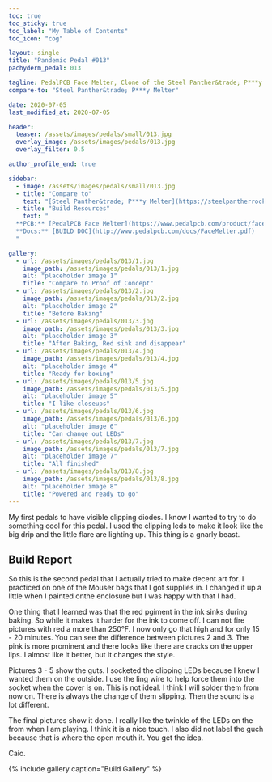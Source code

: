 ```yaml
---
toc: true
toc_sticky: true
toc_label: "My Table of Contents"
toc_icon: "cog"

layout: single
title: "Pandemic Pedal #013"
pachyderm_pedal: 013

tagline: PedalPCB Face Melter, Clone of the Steel Panther&trade; P***y Melter
compare-to: "Steel Panther&trade; P***y Melter"

date: 2020-07-05
last_modified_at: 2020-07-05

header:
  teaser: /assets/images/pedals/small/013.jpg
  overlay_image: /assets/images/pedals/013.jpg
  overlay_filter: 0.5

author_profile_end: true

sidebar:
  - image: /assets/images/pedals/small/013.jpg
  - title: "Compare to"
    text: "[Steel Panther&trade; P***y Melter](https://steelpantherrocks.com/products/the-pussy-melter-pedal)"
  - title: "Build Resources"
    text: "
  **PCB:** [PedalPCB Face Melter](https://www.pedalpcb.com/product/facemelter/)<br>
  **Docs:** [BUILD DOC](http://www.pedalpcb.com/docs/FaceMelter.pdf)
  "

gallery:
  - url: /assets/images/pedals/013/1.jpg
    image_path: /assets/images/pedals/013/1.jpg
    alt: "placeholder image 1"
    title: "Compare to Proof of Concept"
  - url: /assets/images/pedals/013/2.jpg
    image_path: /assets/images/pedals/013/2.jpg
    alt: "placeholder image 2"
    title: "Before Baking"
  - url: /assets/images/pedals/013/3.jpg
    image_path: /assets/images/pedals/013/3.jpg
    alt: "placeholder image 3"
    title: "After Baking, Red sink and disappear"
  - url: /assets/images/pedals/013/4.jpg
    image_path: /assets/images/pedals/013/4.jpg
    alt: "placeholder image 4"
    title: "Ready for boxing"
  - url: /assets/images/pedals/013/5.jpg
    image_path: /assets/images/pedals/013/5.jpg
    alt: "placeholder image 5"
    title: "I like closeups"
  - url: /assets/images/pedals/013/6.jpg
    image_path: /assets/images/pedals/013/6.jpg
    alt: "placeholder image 6"
    title: "Can change out LEDs"
  - url: /assets/images/pedals/013/7.jpg
    image_path: /assets/images/pedals/013/7.jpg
    alt: "placeholder image 7"
    title: "All finished"
  - url: /assets/images/pedals/013/8.jpg
    image_path: /assets/images/pedals/013/8.jpg
    alt: "placeholder image 8"
    title: "Powered and ready to go"
---
```


My first pedals to have visible clipping diodes. I know I wanted to try to do something cool for this pedal. I used the clipping leds to make it look like the big drip and the little flare are lighting up. This thing is a gnarly beast.

## Build Report

So this is the second pedal that I actually tried to make decent art for. I practiced on one of the  Mouser bags that I got supplies in. I changed it up a little when I painted onthe enclosure but I was happy with that I had.

One thing that I learned was that the red pgiment in the ink sinks during baking. So while it makes it harder for the ink to come off. I can not fire pictures with red a more than 250&deg;F. I now only go that high and for only 15 - 20 minutes. You can see the difference between pictures 2 and 3. The pink is more prominent and there looks like there are cracks on the upper lips. I almost like it better, but it changes the style.

Pictures 3 - 5 show the guts. I socketed the clipping LEDs because I knew I wanted them on the outside. I use the ling wire to help force them into the socket when the  cover is on. This is not ideal. I think I will solder them from now on. There is always the change of them slipping. Then the sound is a lot different.

The final pictures show it done. I really like the twinkle of the LEDs on the from when I am playing. I think it is a nice touch. I also did not label the guch because that is where the open mouth it. You get the idea.

Caio.

{% include gallery caption="Build Gallery" %}
